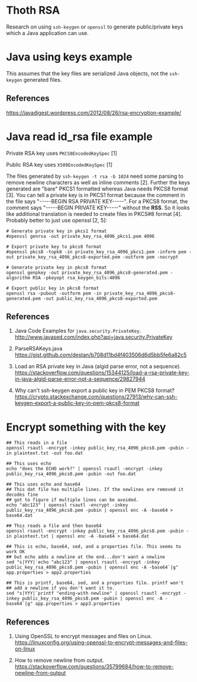 # Thoth RSA

Research on using `ssh-keygen` or `openssl` to generate public/private keys
which a Java application can use.

# Java using keys example

This assumes that the key files are serialized Java objects, not the `ssh-keygen` generated files.

## References

<https://javadigest.wordpress.com/2012/08/26/rsa-encryption-example/>


# Java read id_rsa file example

Private RSA key uses `PKCS8EncodedKeySpec` \[1\]

Public RSA key uses `X509EncodedKeySpec` \[1\]

The files generated by `ssh-keygen -t rsa -b 1024` need some parsing
to remove newline characters as well as inline comments \[2\]. Further
the keys generated are "bare" PKCS1 formatted whereas Java needs
PKCS8 format \[3\]. You can tell a private key is in PKCS1 format because the comment
in the file says "-----BEGIN RSA PRIVATE KEY-----". For a PKCS8 format, the comment says
"-----BEGIN PRIVATE KEY-----" without the **RSS**. So it looks like additional translation is needed to
create files in PKCS#8 format \[4\]. Probably better to just use openssl \[2, 5\]:

```text
# Generate private key in pkcs1 format
#openssl genrsa -out private_key_rsa_4096_pkcs1.pem 4096

# Export private key to pkcs8 format
#openssl pkcs8 -topk8 -in private_key_rsa_4096_pkcs1.pem -inform pem -out private_key_rsa_4096_pkcs8-exported.pem -outform pem -nocrypt

# Generate private key in pkcs8 format
openssl genpkey -out private_key_rsa_4096_pkcs8-generated.pem -algorithm RSA -pkeyopt rsa_keygen_bits:4096

# Export public key in pkcs8 format
openssl rsa -pubout -outform pem -in private_key_rsa_4096_pkcs8-generated.pem -out public_key_rsa_4096_pkcs8-exported.pem

```

## References
1. Java Code Examples for `java.security.PrivateKey`. <http://www.javased.com/index.php?api=java.security.PrivateKey>

2. ParseRSAKeys.java <https://gist.github.com/destan/b708d11bd4f403506d6d5bb5fe6a82c5>

3. Load an RSA private key in Java (algid parse error, not a sequence). <https://stackoverflow.com/questions/15344125/load-a-rsa-private-key-in-java-algid-parse-error-not-a-sequence/29827944>

4. Why can't ssh-keygen export a public key in PEM PKCS8 format? <https://crypto.stackexchange.com/questions/27913/why-can-ssh-keygen-export-a-public-key-in-pem-pkcs8-format>



# Encrypt something with the key

```text
## This reads in a file
openssl rsautl -encrypt -inkey public_key_rsa_4096_pkcs8.pem -pubin -in plaintext.txt -out foo.dat 
```

```text
## This uses echo
echo "does the ECHO work?" | openssl rsautl -encrypt -inkey public_key_rsa_4096_pkcs8.pem -pubin -out foo.dat
```

```text
## This uses echo and base64
## This dat file has multiple lines. If the newlines are removed it decodes fine
## got to figure if multiple lines can be avoided.
echo "abc123" | openssl rsautl -encrypt -inkey public_key_rsa_4096_pkcs8.pem -pubin | openssl enc -A -base64 > base64.dat
```

```text
## This reads a file and then base64
openssl rsautl -encrypt -inkey public_key_rsa_4096_pkcs8.pem -pubin -in plaintext.txt | openssl enc -A -base64 > base64.dat
```

```text
## This is echo, base64, sed, and a properties file. This seems to work OK
## but echo adds a newline at the end...don't want a newline
sed "s|YYY|`echo "abc123" | openssl rsautl -encrypt -inkey public_key_rsa_4096_pkcs8.pem -pubin | openssl enc -A -base64`|g" app.properties > app2.properties
```

```text
## This is printf, base64, sed, and a properties file. printf won't
## add a newline if you don't want it to.
sed "s|YYY|`printf "ending-with newline" | openssl rsautl -encrypt -inkey public_key_rsa_4096_pkcs8.pem -pubin | openssl enc -A -base64`|g" app.properties > app3.properties
```

## References
1. Using OpenSSL to encrypt messages and files on Linux. <https://linuxconfig.org/using-openssl-to-encrypt-messages-and-files-on-linux>

2. How to remove newline from output. <https://stackoverflow.com/questions/35799684/how-to-remove-newline-from-output>